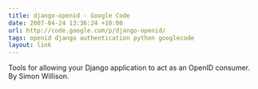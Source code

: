 ```yaml
---
title: django-openid - Google Code
date: 2007-04-24 13:36:24 +10:00
url: http://code.google.com/p/django-openid/
tags: openid django authentication python googlecode
layout: link
---
```

Tools for allowing your Django application to act as an OpenID consumer. By Simon Willison.

